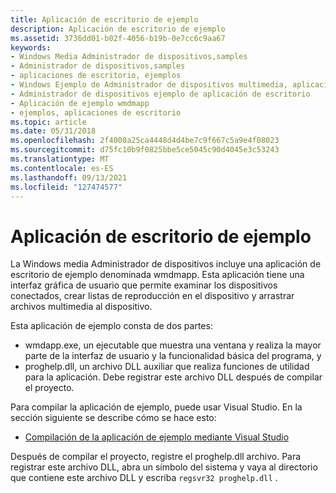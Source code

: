 ```yaml
---
title: Aplicación de escritorio de ejemplo
description: Aplicación de escritorio de ejemplo
ms.assetid: 3736dd01-b02f-4056-b19b-0e7cc6c9aa67
keywords:
- Windows Media Administrador de dispositivos,samples
- Administrador de dispositivos,samples
- aplicaciones de escritorio, ejemplos
- Windows Ejemplo de Administrador de dispositivos multimedia, aplicación de escritorio
- Administrador de dispositivos ejemplo de aplicación de escritorio
- Aplicación de ejemplo wmdmapp
- ejemplos, aplicaciones de escritorio
ms.topic: article
ms.date: 05/31/2018
ms.openlocfilehash: 2f4008a25ca4448d4d4be7c9f667c5a9e4f08023
ms.sourcegitcommit: d75fc10b9f0825bbe5ce5045c90d4045e3c53243
ms.translationtype: MT
ms.contentlocale: es-ES
ms.lasthandoff: 09/13/2021
ms.locfileid: "127474577"
---
```

# <a name="sample-desktop-application"></a>Aplicación de escritorio de ejemplo

La Windows media Administrador de dispositivos incluye una aplicación de escritorio de ejemplo denominada wmdmapp. Esta aplicación tiene una interfaz gráfica de usuario que permite examinar los dispositivos conectados, crear listas de reproducción en el dispositivo y arrastrar archivos multimedia al dispositivo.

Esta aplicación de ejemplo consta de dos partes:

-   wmdapp.exe, un ejecutable que muestra una ventana y realiza la mayor parte de la interfaz de usuario y la funcionalidad básica del programa, y
-   proghelp.dll, un archivo DLL auxiliar que realiza funciones de utilidad para la aplicación. Debe registrar este archivo DLL después de compilar el proyecto.

Para compilar la aplicación de ejemplo, puede usar Visual Studio. En la sección siguiente se describe cómo se hace esto:

-   [Compilación de la aplicación de ejemplo mediante Visual Studio](compiling-the-sample-application-using-visual-studio.md)

Después de compilar el proyecto, registre el proghelp.dll archivo. Para registrar este archivo DLL, abra un símbolo del sistema y vaya al directorio que contiene este archivo DLL y escriba `regsvr32 proghelp.dll` .

 

 





